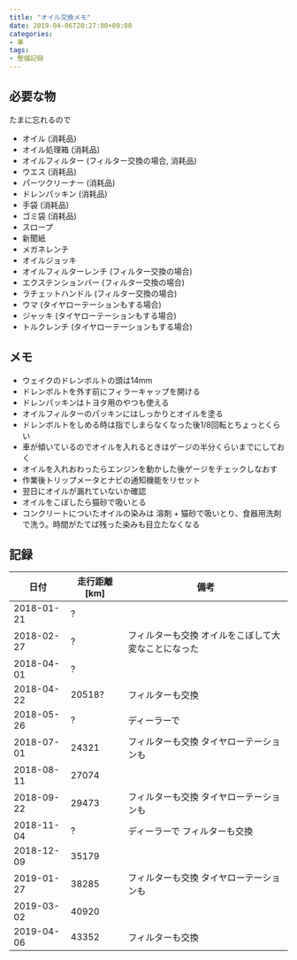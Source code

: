 ```yaml
---
title: "オイル交換メモ"
date: 2019-04-06T20:27:00+09:00
categories:
- 車
tags:
- 整備記録
---
```


## 必要な物
たまに忘れるので

* オイル (消耗品)
* オイル処理箱 (消耗品)
* オイルフィルター (フィルター交換の場合, 消耗品)
* ウエス (消耗品)
* パーツクリーナー (消耗品)
* ドレンパッキン (消耗品)
* 手袋 (消耗品)
* ゴミ袋 (消耗品)
* スロープ
* 新聞紙
* メガネレンチ
* オイルジョッキ
* オイルフィルターレンチ (フィルター交換の場合)
* エクステンションバー (フィルター交換の場合)
* ラチェットハンドル (フィルター交換の場合)
* ウマ (タイヤローテーションもする場合)
* ジャッキ (タイヤローテーションもする場合)
* トルクレンチ (タイヤローテーションもする場合)

<!--more-->

## メモ
* ウェイクのドレンボルトの頭は14mm
* ドレンボルトを外す前にフィラーキャップを開ける
* ドレンパッキンはトヨタ用のやつも使える
* オイルフィルターのパッキンにはしっかりとオイルを塗る
* ドレンボルトをしめる時は指でしまらなくなった後1/8回転とちょっとくらい
* 車が傾いているのでオイルを入れるときはゲージの半分くらいまでにしておく
* オイルを入れおわったらエンジンを動かした後ゲージをチェックしなおす
* 作業後トリップメータとナビの通知機能をリセット
* 翌日にオイルが漏れていないか確認
* オイルをこぼしたら猫砂で吸いとる
* コンクリートについたオイルの染みは 溶剤 + 猫砂で吸いとり、食器用洗剤で洗う。時間がたてば残った染みも目立たなくなる


## 記録
| 日付       | 走行距離[km] | 備考                                                |
| ---------- | ------------ | --------------------------------------------------- |
| 2018-01-21 | ?            |                                                     |
| 2018-02-27 | ?            | フィルターも交換 オイルをこぼして大変なことになった |
| 2018-04-01 | ?            |                                                     |
| 2018-04-22 | 20518?       | フィルターも交換                                    |
| 2018-05-26 | ?            | ディーラーで                                        |
| 2018-07-01 | 24321        | フィルターも交換 タイヤローテーションも             |
| 2018-08-11 | 27074        |                                                     |
| 2018-09-22 | 29473        | フィルターも交換 タイヤローテーションも             |
| 2018-11-04 | ?            | ディーラーで フィルターも交換                       |
| 2018-12-09 | 35179        |                                                     |
| 2019-01-27 | 38285        | フィルターも交換 タイヤローテーションも             |
| 2019-03-02 | 40920        |                                                     |
| 2019-04-06 | 43352        | フィルターも交換                                    |
